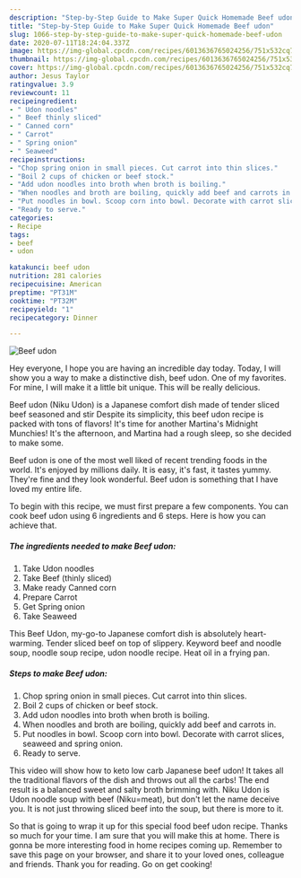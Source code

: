 ```yaml
---
description: "Step-by-Step Guide to Make Super Quick Homemade Beef udon"
title: "Step-by-Step Guide to Make Super Quick Homemade Beef udon"
slug: 1066-step-by-step-guide-to-make-super-quick-homemade-beef-udon
date: 2020-07-11T18:24:04.337Z
image: https://img-global.cpcdn.com/recipes/6013636765024256/751x532cq70/beef-udon-recipe-main-photo.jpg
thumbnail: https://img-global.cpcdn.com/recipes/6013636765024256/751x532cq70/beef-udon-recipe-main-photo.jpg
cover: https://img-global.cpcdn.com/recipes/6013636765024256/751x532cq70/beef-udon-recipe-main-photo.jpg
author: Jesus Taylor
ratingvalue: 3.9
reviewcount: 11
recipeingredient:
- " Udon noodles"
- " Beef thinly sliced"
- " Canned corn"
- " Carrot"
- " Spring onion"
- " Seaweed"
recipeinstructions:
- "Chop spring onion in small pieces. Cut carrot into thin slices."
- "Boil 2 cups of chicken or beef stock."
- "Add udon noodles into broth when broth is boiling."
- "When noodles and broth are boiling, quickly add beef and carrots in."
- "Put noodles in bowl. Scoop corn into bowl. Decorate with carrot slices, seaweed and spring onion."
- "Ready to serve."
categories:
- Recipe
tags:
- beef
- udon

katakunci: beef udon 
nutrition: 281 calories
recipecuisine: American
preptime: "PT31M"
cooktime: "PT32M"
recipeyield: "1"
recipecategory: Dinner

---
```



![Beef udon](https://img-global.cpcdn.com/recipes/6013636765024256/751x532cq70/beef-udon-recipe-main-photo.jpg)

Hey everyone, I hope you are having an incredible day today. Today, I will show you a way to make a distinctive dish, beef udon. One of my favorites. For mine, I will make it a little bit unique. This will be really delicious.

Beef udon (Niku Udon) is a Japanese comfort dish made of tender sliced beef seasoned and stir Despite its simplicity, this beef udon recipe is packed with tons of flavors! It&#39;s time for another Martina&#39;s Midnight Munchies! It&#39;s the afternoon, and Martina had a rough sleep, so she decided to make some.

Beef udon is one of the most well liked of recent trending foods in the world. It's enjoyed by millions daily. It is easy, it's fast, it tastes yummy. They're fine and they look wonderful. Beef udon is something that I have loved my entire life.


To begin with this recipe, we must first prepare a few components. You can cook beef udon using 6 ingredients and 6 steps. Here is how you can achieve that.

<!--inarticleads1-->

##### The ingredients needed to make Beef udon:

1. Take  Udon noodles
1. Take  Beef (thinly sliced)
1. Make ready  Canned corn
1. Prepare  Carrot
1. Get  Spring onion
1. Take  Seaweed


This Beef Udon, my-go-to Japanese comfort dish is absolutely heart-warming. Tender sliced beef on top of slippery. Keyword beef and noodle soup, noodle soup recipe, udon noodle recipe. Heat oil in a frying pan. 

<!--inarticleads2-->

##### Steps to make Beef udon:

1. Chop spring onion in small pieces. Cut carrot into thin slices.
1. Boil 2 cups of chicken or beef stock.
1. Add udon noodles into broth when broth is boiling.
1. When noodles and broth are boiling, quickly add beef and carrots in.
1. Put noodles in bowl. Scoop corn into bowl. Decorate with carrot slices, seaweed and spring onion.
1. Ready to serve.


This video will show how to keto low carb Japanese beef udon! It takes all the traditional flavors of the dish and throws out all the carbs! The end result is a balanced sweet and salty broth brimming with. Niku Udon is Udon noodle soup with beef (Niku=meat), but don&#39;t let the name deceive you. It is not just throwing sliced beef into the soup, but there is more to it. 

So that is going to wrap it up for this special food beef udon recipe. Thanks so much for your time. I am sure that you will make this at home. There is gonna be more interesting food in home recipes coming up. Remember to save this page on your browser, and share it to your loved ones, colleague and friends. Thank you for reading. Go on get cooking!
